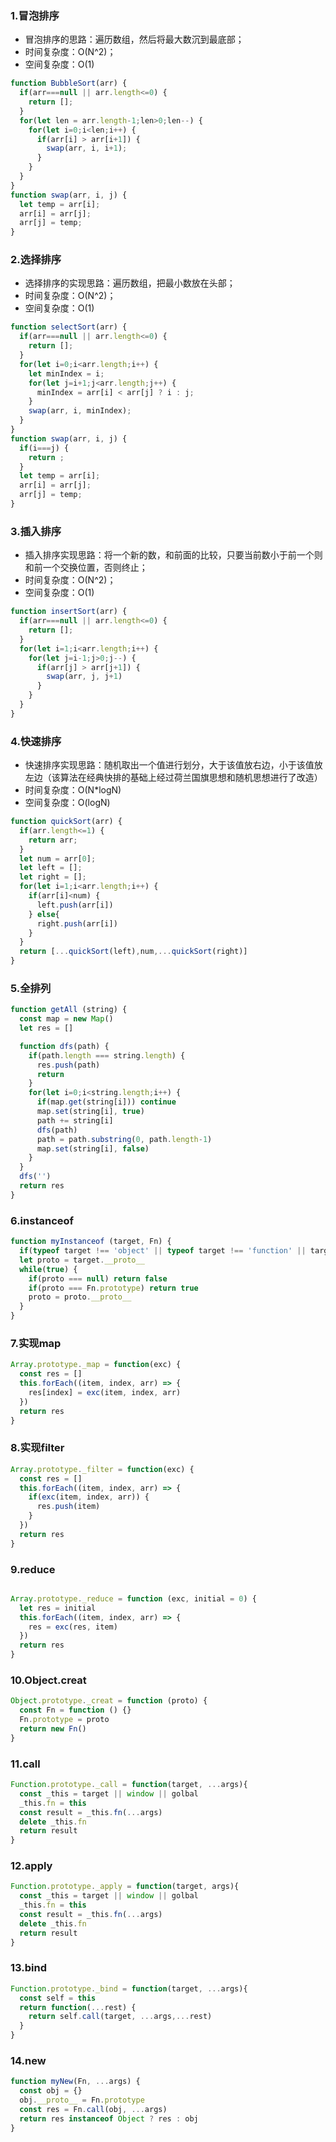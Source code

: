 ###  1.冒泡排序

* 冒泡排序的思路：遍历数组，然后将最大数沉到最底部；
* 时间复杂度：O(N^2)；
* 空间复杂度：O(1)

```js
function BubbleSort(arr) {
  if(arr===null || arr.length<=0) {
    return [];
  }
  for(let len = arr.length-1;len>0;len--) {
    for(let i=0;i<len;i++) {
      if(arr[i] > arr[i+1]) {
        swap(arr, i, i+1);
      }
    }
  }
}
function swap(arr, i, j) {
  let temp = arr[i];
  arr[i] = arr[j];
  arr[j] = temp;
}
```

### 2.选择排序

* 选择排序的实现思路：遍历数组，把最小数放在头部；
* 时间复杂度：O(N^2)；
* 空间复杂度：O(1)

```js
function selectSort(arr) {
  if(arr===null || arr.length<=0) {
    return [];
  }
  for(let i=0;i<arr.length;i++) {
    let minIndex = i;
    for(let j=i+1;j<arr.length;j++) {
      minIndex = arr[i] < arr[j] ? i : j;
    }
    swap(arr, i, minIndex);
  }
}
function swap(arr, i, j) {
  if(i===j) {
    return ;
  }
  let temp = arr[i];
  arr[i] = arr[j];
  arr[j] = temp;
} 
```

### 3.插入排序

* 插入排序实现思路：将一个新的数，和前面的比较，只要当前数小于前一个则和前一个交换位置，否则终止；
* 时间复杂度：O(N^2)；
* 空间复杂度：O(1)

```js
function insertSort(arr) {
  if(arr===null || arr.length<=0) {
    return [];
  }
  for(let i=1;i<arr.length;i++) {
    for(let j=i-1;j>0;j--) {
      if(arr[j] > arr[j+1]) {
        swap(arr, j, j+1)
      }
    }
  }
}
```

### 4.快速排序

* 快速排序实现思路：随机取出一个值进行划分，大于该值放右边，小于该值放左边（该算法在经典快排的基础上经过荷兰国旗思想和随机思想进行了改造）
* 时间复杂度：O(N*logN)
* 空间复杂度：O(logN)

```js
function quickSort(arr) {
  if(arr.length<=1) {
    return arr;
  }
  let num = arr[0];   
  let left = [];
  let right = [];
  for(let i=1;i<arr.length;i++) {
    if(arr[i]<num) {
      left.push(arr[i])
    } else{
      right.push(arr[i])
    }
  }
  return [...quickSort(left),num,...quickSort(right)]
}

```

### 5.全排列
```js
function getAll (string) {
  const map = new Map()
  let res = [] 

  function dfs(path) {
    if(path.length === string.length) {
      res.push(path)
      return
    }
    for(let i=0;i<string.length;i++) {
      if(map.get(string[i])) continue
      map.set(string[i], true)
      path += string[i]
      dfs(path)
      path = path.substring(0, path.length-1)
      map.set(string[i], false)
    }
  }
  dfs('')
  return res
}

```

### 6.instanceof
```js
function myInstanceof (target, Fn) {
  if(typeof target !== 'object' || typeof target !== 'function' || target === null  ) return false
  let proto = target.__proto__
  while(true) {
    if(proto === null) return false
    if(proto === Fn.prototype) return true
    proto = proto.__proto__
  }
}

```

### 7.实现map
```js
Array.prototype._map = function(exc) {
  const res = []
  this.forEach((item, index, arr) => {
    res[index] = exc(item, index, arr)
  })
  return res
}
```

### 8.实现filter
```js
Array.prototype._filter = function(exc) {
  const res = []
  this.forEach((item, index, arr) => {
    if(exc(item, index, arr)) {
      res.push(item)
    }
  })
  return res
}
```

### 9.reduce
```js

Array.prototype._reduce = function (exc, initial = 0) {
  let res = initial
  this.forEach((item, index, arr) => {
    res = exc(res, item)
  })
  return res
}
```

### 10.Object.creat
```js
Object.prototype._creat = function (proto) {
  const Fn = function () {}
  Fn.prototype = proto
  return new Fn()
}

```

### 11.call
```js
Function.prototype._call = function(target, ...args){
  const _this = target || window || golbal
  _this.fn = this
  const result = _this.fn(...args)
  delete _this.fn 
  return result
}
```
### 12.apply
```js
Function.prototype._apply = function(target, args){
  const _this = target || window || golbal
  _this.fn = this
  const result = _this.fn(...args)
  delete _this.fn 
  return result
}
```
### 13.bind
```js
Function.prototype._bind = function(target, ...args){
  const self = this
  return function(...rest) {
    return self.call(target, ...args,...rest)
  }
}
```
### 14.new
```js
function myNew(Fn, ...args) {
  const obj = {}
  obj.__proto__ = Fn.prototype
  const res = Fn.call(obj, ...args)
  return res instanceof Object ? res : obj
}
```

